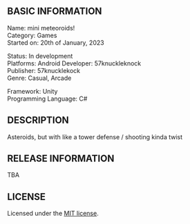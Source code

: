 ## BASIC INFORMATION

Name: mini meteoroids!  
Category: Games  
Started on: 20th of January, 2023  

Status: In development  
Platforms: Android
Developer: 57knuckleknock  
Publisher: 57knucklekock  
Genre: Casual, Arcade

Framework: Unity  
Programming Language: C#

## DESCRIPTION
Asteroids, but with like a tower defense / shooting kinda twist

## RELEASE INFORMATION
TBA

## LICENSE
Licensed under the [MIT license](https://github.com/viethung204/METEOROIDS_mobile/blob/main/LICENSE.md).
